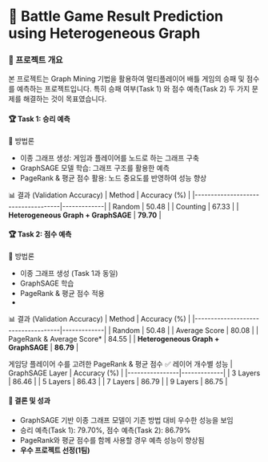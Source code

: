# 🎯 Battle Game Result Prediction using Heterogeneous Graph
### 📌 프로젝트 개요
본 프로젝트는 Graph Mining 기법을 활용하여 멀티플레이어 배틀 게임의 승패 및 점수를 예측하는 프로젝트입니다.
특히 승패 여부(Task 1) 와 점수 예측(Task 2) 두 가지 문제를 해결하는 것이 목표였습니다.

#### 🏆 Task 1: 승리 예측
🔹 방법론
- 이종 그래프 생성: 게임과 플레이어를 노드로 하는 그래프 구축
- GraphSAGE 모델 학습: 그래프 구조를 활용한 예측
- PageRank & 평균 점수 활용: 노드 중요도를 반영하여 성능 향상
  
📊 결과 (Validation Accuracy)
| Method                             | Accuracy (%) |
|------------------------------------|-------------|
| Random                             | 50.48       |
| Counting                           | 67.33       |
| **Heterogeneous Graph + GraphSAGE** | **79.70**   |

#### 🏆 Task 2: 점수 예측
🔹 방법론
- 이종 그래프 생성 (Task 1과 동일)
- GraphSAGE 학습
- PageRank & 평균 점수 적용
- 
📊 결과 (Validation Accuracy)
| Method                             | Accuracy (%) |
|------------------------------------|-------------|
| Random                             | 50.48       |
| Average Score                      | 80.08       |
| PageRank & Average Score*          | 84.55       |
| **Heterogeneous Graph + GraphSAGE** | **86.79**   |

게임당 플레이어 수를 고려한 PageRank & 평균 점수
✅ 레이어 개수별 성능
| GraphSAGE Layer | Accuracy (%) |
|----------------|-------------|
| 3 Layers       | 86.46       |
| 5 Layers       | 86.43       |
| 7 Layers       | 86.79       |
| 9 Layers       | 86.75       |

#### 🚀 결론 및 성과
- GraphSAGE 기반 이종 그래프 모델이 기존 방법 대비 우수한 성능을 보임
- 승리 예측(Task 1): 79.70%, 점수 예측(Task 2): 86.79%
- PageRank와 평균 점수를 함께 사용할 경우 예측 성능이 향상됨
- **우수 프로젝트 선정(1팀)**
